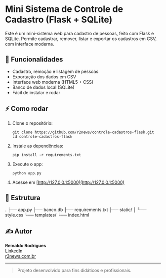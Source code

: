 # Mini Sistema de Controle de Cadastro (Flask + SQLite)

Este é um mini-sistema web para cadastro de pessoas, feito com Flask e SQLite. 
Permite cadastrar, remover, listar e exportar os cadastros em CSV, com interface moderna.

## 🚀 Funcionalidades

- Cadastro, remoção e listagem de pessoas
- Exportação dos dados em CSV
- Interface web moderna (HTML5 + CSS)
- Banco de dados local (SQLite)
- Fácil de instalar e rodar

## ⚡ Como rodar

1. Clone o repositório:
    ```
    git clone https://github.com/r2news/controle-cadastros-flask.git
    cd controle-cadastros-flask
    ```

2. Instale as dependências:
    ```
    pip install -r requirements.txt
    ```

3. Execute o app:
    ```
    python app.py
    ```

4. Acesse em [http://127.0.0.1:5000](http://127.0.0.1:5000)

## 📁 Estrutura

.
├── app.py
├── banco.db
├── requirements.txt
├── static/
│ └── style.css
└── templates/
└── index.html


## ✍️ Autor

**Reinaldo Rodrigues**  
[LinkedIn](https://www.linkedin.com/in/reinaldorodriguesdeoliveira/)  
[r2news.com.br](https://r2news.com.br)

---

> Projeto desenvolvido para fins didáticos e profissionais.
